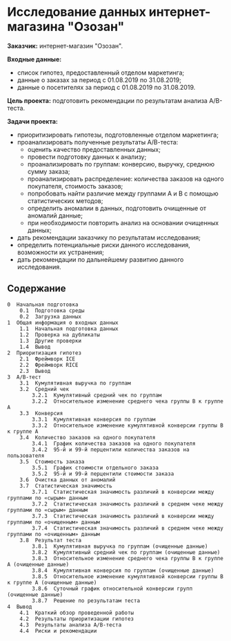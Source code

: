 # Исследование данных интернет-магазина "Озозан"

**Заказчик:** интернет-магазин "Озозан".

**Входные данные:**
- список гипотез, предоставленный отделом маркетинга;
- данные о заказах за период с 01.08.2019 по 31.08.2019;
- данные о посетителях за период с 01.08.2019 по 31.08.2019.

**Цель проекта:** подготовить рекомендации по результатам анализа А/В-теста.

**Задачи проекта:**

- приоритизировать гипотезы, подготовленные отделом маркетинга;
- проанализировать полученные результаты А/В-теста:
    - оценить качество предоставленных данных;
    - провести подготовку данных к анализу;
    - проанализировать по группам: конверсию, выручку, среднюю сумму заказа;
    - проанализировать распределение: количества заказов на одного покупателя, стоимость заказов;
    - попробовать найти различие между группами А и В с помощью статистических методов;
    - определить аномалии в данных, подготовить очищенные от аномалий данные;
    - при необходимости повторить анализ на основании очищенных данных;
- дать рекомендации заказчику по результатам исследования;
- определить потенциальные риски данного исследования, возможности их устранения;  
- дать рекомендации по дальнейшему развитию данного исследования.

## Содержание

    0  Начальная подготовка
        0.1  Подготовка среды
        0.2  Загрузка данных
    1  Общая информация о входных данных
        1.1  Начальная подготовка данных
        1.2  Проверка на дубликаты
        1.3  Другие проверки
        1.4  Вывод
    2  Приоритизация гипотез
        2.1  Фреймворк ICE
        2.2  Фреймворк RICE
        2.3  Вывод
    3  A/B-тест
        3.1  Кумулятивная выручка по группам
        3.2  Средний чек
            3.2.1  Кумулятивный средний чек по группам
            3.2.2  Относительное изменение среднего чека группы B к группе A
        3.3  Конверсия
            3.3.1  Кумулятивная конверсия по группам
            3.3.2  Относительное изменение кумулятивной конверсии группы B к группе A
        3.4  Количество заказов на одного покупателя
            3.4.1  График количества заказов на одного покупателя
            3.4.2  95-й и 99-й перцентили количества заказов на пользователя
        3.5  Стоимость заказа
            3.5.1  График стоимости отдельного заказа
            3.5.2  95-й и 99-й перцентили стоимости заказа
        3.6  Очистка данных от аномалий
        3.7  Статистическая значимость
            3.7.1  Статистическая значимость различий в конверсии между группами по «сырым» данным
            3.7.2  Статистическая значимость различий в среднем чеке между группами по «сырым» данным
            3.7.3  Статистическая значимость различий в конверсии между группами по «очищенным» данным
            3.7.4  Статистическая значимость различий в среднем чеке между группами по «очищенным» данным
        3.8  Результат теста
            3.8.1  Кумулятивная выручка по группам (очищенные данные)
            3.8.2  Кумулятивный средний чек по группам (очищенные данные)
            3.8.3  Относительное изменение среднего чека группы B к группе A (очищенные данные)
            3.8.4  Кумулятивная конверсия по группам (очищенные данные)
            3.8.5  Относительное изменение кумулятивной конверсии группы B к группе A (очищенные данные)
            3.8.6  Суточный график относительной конверсии групп (очищенные данные)
            3.8.7  Решение по результатам теста
    4  Вывод
        4.1  Краткий обзор проведенной работы
        4.2  Результаты приоритизации гипотез
        4.3  Результаты анализа А/В-теста
        4.4  Риски и рекомендации
